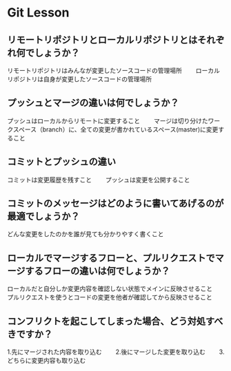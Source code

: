 # Git Lesson

## リモートリポジトリとローカルリポジトリとはそれぞれ何でしょうか？

リモートリポジトリはみんなが変更したソースコードの管理場所　　
ローカルリポジトリは自身が変更したソースコードの管理場所

## プッシュとマージの違いは何でしょうか？

プッシュはローカルからリモートに変更すること　　
マージは切り分けたワークスペース（branch）に、全ての変更が書かれているスペース(master)に変更すること


## コミットとプッシュの違い

コミットは変更履歴を残すこと　　
プッシュは変更を公開すること

## コミットのメッセージはどのように書いてあげるのが最適でしょうか？

どんな変更をしたのかを誰が見ても分かりやすく書くこと


## ローカルでマージするフローと、プルリクエストでマージするフローの違いは何でしょうか？

ローカルだと自分しか変更内容を確認しない状態でメインに反映させること　　
プルリクエストを使うとコードの変更を他者が確認してから反映させること


## コンフリクトを起こしてしまった場合、どう対処すべきですか？

1.先にマージされた内容を取り込む　　
2.後にマージした変更を取り込む　　
3.どちらに変更内容も取り込む　　